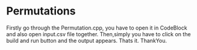 # Permutations
Firstly go through the Permutation.cpp, you have to open it in CodeBlock and also open input.csv file together. Then,simply you have to click on the build and run button and the output appears. Thats it. 
ThankYou.
